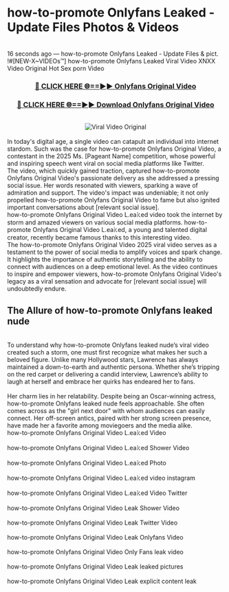 # how-to-promote Onlyfans Leaked - Update Files Photos & Videos 
<br>
16 seconds ago — how-to-promote Onlyfans Leaked - Update Files & pict. !#[NEW-X~VIDEOs™] how-to-promote Onlyfans Leaked Viral Video XNXX Video Original Hot Sex porn Video
<br>
<div align="center">
<h3><a href="http://freeplayer.one?title=how-to-promote&ref=25OR" rel="nofollow">🔴 CLICK HERE 🌐==►► Onlyfans Original Video</a></h3>
<h3><a href="http://freeplayer.one?title=how-to-promote&ref=25OR" rel="nofollow">🔴 CLICK HERE 🌐==►► Download Onlyfans Original Video</a></h3>
<br>
<a href="http://freeplayer.one?title=how-to-promote&ref=25OR" rel="nofollow" data-target="animated-image.originalLink"><img src="https://i.ibb.co.com/xMMVF88/686577567.gif" alt="Viral Video Original" style="max-width: 100%; display: inline-block;" data-target="animated-image.originalImage"></a>
</div>
<br>
In today's digital age, a single video can catapult an individual into internet stardom. Such was the case for how-to-promote Onlyfans Original Video, a contestant in the 2025 Ms. [Pageant Name] competition, whose powerful and inspiring speech went viral on social media platforms like Twitter.
<br>
The video, which quickly gained traction, captured how-to-promote Onlyfans Original Video's passionate delivery as she addressed a pressing social issue. Her words resonated with viewers, sparking a wave of admiration and support. The video's impact was undeniable; it not only propelled how-to-promote Onlyfans Original Video to fame but also ignited important conversations about [relevant social issue].
<br>
how-to-promote Onlyfans Original Video L.ea𝚔ed video took the internet by storm and amazed viewers on various social media platforms. how-to-promote Onlyfans Original Video L.ea𝚔ed, a young and talented digital creator, recently became famous thanks to this interesting video.
<br>
The how-to-promote Onlyfans Original Video 2025 viral video serves as a testament to the power of social media to amplify voices and spark change. It highlights the importance of authentic storytelling and the ability to connect with audiences on a deep emotional level. As the video continues to inspire and empower viewers, how-to-promote Onlyfans Original Video's legacy as a viral sensation and advocate for [relevant social issue] will undoubtedly endure.
<br>
<h2>The Allure of how-to-promote Onlyfans leaked nude</h2>
<br>
To understand why how-to-promote Onlyfans leaked nude’s viral video created such a storm, one must first recognize what makes her such a beloved figure. Unlike many Hollywood stars, Lawrence has always maintained a down-to-earth and authentic persona. Whether she’s tripping on the red carpet or delivering a candid interview, Lawrence’s ability to laugh at herself and embrace her quirks has endeared her to fans.
<br><br>
Her charm lies in her relatability. Despite being an Oscar-winning actress, how-to-promote Onlyfans leaked nude feels approachable. She often comes across as the "girl next door" with whom audiences can easily connect. Her off-screen antics, paired with her strong screen presence, have made her a favorite among moviegoers and the media alike.
<br>
how-to-promote Onlyfans Original Video L.ea𝚔ed Video
<br><br>
how-to-promote Onlyfans Original Video L.ea𝚔ed Shower Video
<br><br>
how-to-promote Onlyfans Original Video L.ea𝚔ed Photo
<br><br>
how-to-promote Onlyfans Original Video L.ea𝚔ed video instagram
<br><br>
how-to-promote Onlyfans Original Video L.ea𝚔ed Video Twitter
<br><br>
how-to-promote Onlyfans Original Video Leak Shower Video
<br><br>
how-to-promote Onlyfans Original Video Leak Twitter Video
<br><br>
how-to-promote Onlyfans Original Video Leak Onlyfans Video
<br><br>
how-to-promote Onlyfans Original Video Only Fans leak video
<br><br>
how-to-promote Onlyfans Original Video Leak leaked pictures
<br><br>
how-to-promote Onlyfans Original Video Leak explicit content leak